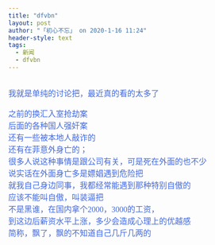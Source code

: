 ```yaml
---
title: "dfvbn"
layout: post
author: "「初心不忘」 on 2020-1-16 11:24"
header-style: text
tags:
  - 新闻
  - dfvbn
---
```


<head></head>
<body>
 <br> 
 <font face="宋体"><font style="font-size:16px"><font size="3"><font color="#4169e1">我就是单纯的讨论把，最近真的看的太多了</font></font></font></font>
 <br> 
 <br> 
 <font face="宋体"><font style="font-size:16px"><font size="3"><font color="#4169e1">之前的换汇入室抢劫案</font></font></font></font>
 <br> 
 <font face="宋体"><font style="font-size:16px"><font size="3"><font color="#4169e1">后面的各种国人强奸案</font></font></font></font>
 <br> 
 <font face="宋体"><font style="font-size:16px"><font size="3"><font color="#4169e1">还有一些被本地人敲诈的</font></font></font></font>
 <br> 
 <font face="宋体"><font style="font-size:16px"><font size="3"><font color="#4169e1">还有在菲意外身亡的；</font></font></font></font>
 <br> 
 <font face="宋体"><font style="font-size:16px"><font size="3"><font color="#4169e1">很多人说这种事情是跟公司有关，可是死在外面的也不少</font></font></font></font>
 <br> 
 <font face="宋体"><font style="font-size:16px"><font size="3"><font color="#4169e1">说实话在外面身亡多是嫖娼遇到危险把</font></font></font></font>
 <br> 
 <font face="宋体"><font style="font-size:16px"><font size="3"><font color="#4169e1">就我自己身边同事，我都经常能遇到那种特别自傲的</font></font></font></font>
 <br> 
 <font face="宋体"><font style="font-size:16px"><font size="3"><font color="#4169e1">应该不能叫自傲，叫装逼把</font></font></font></font>
 <br> 
 <font face="宋体"><font style="font-size:16px"><font size="3"><font color="#4169e1">不是黑谁，在国内拿个2000，3000的工资，</font></font></font></font>
 <br> 
 <font face="宋体"><font style="font-size:16px"><font size="3"><font color="#4169e1">到这边后薪资水平上涨，多少会造成心理上的优越感</font></font></font></font>
 <br> 
 <font face="宋体"><font style="font-size:16px"><font size="3"><font color="#4169e1">简称，飘了，飘的不知道自己几斤几两的</font></font></font></font>
 <br> 
 <br>
</body>


